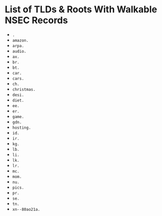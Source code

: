 # List of TLDs & Roots With Walkable NSEC Records

* `.`
* `amazon.`
* `arpa.`
* `audio.`
* `ax.`
* `br.`
* `bt.`
* `car.`
* `cars.`
* `ch.`
* `christmas.`
* `desi.`
* `diet.`
* `ee.`
* `er.`
* `game.`
* `gdn.`
* `hosting.`
* `id.`
* `ir.`
* `kg.`
* `lb.`
* `li.`
* `lk.`
* `lr.`
* `mc.`
* `mom.`
* `nu.`
* `pics.`
* `pr.`
* `se.`
* `tn.`
* `xn--80ao21a.`
